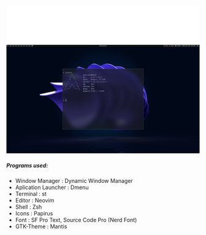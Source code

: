 ![image](dotpics/dothazelogo.png)
![image](dotpics/desktop.png)

##### Programs used:
- Window Manager : Dynamic Window Manager
- Aplication Launcher : Dmenu
- Terminal : st
- Editor : Neovim
- Shell : Zsh
- Icons : Papirus
- Font : SF Pro Text, Source Code Pro (Nerd Font)
- GTK-Theme : Mantis
